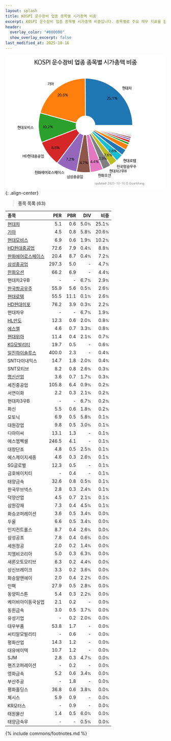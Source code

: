 ```yaml
---
layout: splash
title: KOSPI 운수장비 업종 종목별 시가총액 비중
excerpt: KOSPI 운수장비 업종 종목별 시가총액 비중입니다. 종목별로 주요 재무 지표를 함께 표시합니다.
header:
  overlay_color: "#800000"
  show_overlay_excerpt: false
last_modified_at: 2025-10-16
---
```



![KOSPI 운수장비 업종 종목별 시가총액 비중](/stats/sector/images/kospi_업종_운수장비_종목.png){: .align-center}


> **종목 목록 (63)**<a id="list"></a>

| **종목** | **PER** | **PBR** | **DIV** | **비중** |
| :------- | ------: | ------: | ------: | -------: |
| [현대차](/005380/) | 5.1 | 0.6 | 5.0<small>%</small> | 25.1<small>%</small> |
| [기아](/000270/) | 4.5 | 0.8 | 5.8<small>%</small> | 20.6<small>%</small> |
| [현대모비스](/012330/) | 6.9 | 0.6 | 1.9<small>%</small> | 10.2<small>%</small> |
| [HD현대중공업](/329180/) | 72.6 | 7.9 | 0.4<small>%</small> | 8.8<small>%</small> |
| [한화에어로스페이스](/012450/) | 20.4 | 8.7 | 0.4<small>%</small> | 7.2<small>%</small> |
| [삼성중공업](/010140/) | 297.3 | 5.0 | - | 4.7<small>%</small> |
| [한화오션](/042660/) | 66.2 | 6.9 | - | 4.4<small>%</small> |
| 현대차2우B | - | - | 6.7<small>%</small> | 2.9<small>%</small> |
| [한국항공우주](/047810/) | 55.9 | 5.6 | 0.5<small>%</small> | 2.6<small>%</small> |
| [현대로템](/064350/) | 55.5 | 11.1 | 0.1<small>%</small> | 2.6<small>%</small> |
| [HD현대미포](/010620/) | 76.2 | 3.9 | 0.3<small>%</small> | 2.2<small>%</small> |
| 현대차우 | - | - | 6.7<small>%</small> | 1.9<small>%</small> |
| [HL만도](/204320/) | 12.3 | 0.6 | 2.0<small>%</small> | 0.8<small>%</small> |
| [에스엘](/005850/) | 4.6 | 0.7 | 3.3<small>%</small> | 0.8<small>%</small> |
| [현대위아](/011210/) | 11.4 | 0.4 | 2.1<small>%</small> | 0.7<small>%</small> |
| [KG모빌리티](/003620/) | 19.7 | 0.5 | - | 0.6<small>%</small> |
| [일진하이솔루스](/271940/) | 400.0 | 2.3 | - | 0.4<small>%</small> |
| SNT다이내믹스 | 14.7 | 1.8 | 2.0<small>%</small> | 0.4<small>%</small> |
| SNT모티브 | 8.2 | 0.8 | 2.6<small>%</small> | 0.3<small>%</small> |
| [명신산업](/009900/) | 3.6 | 0.7 | 1.7<small>%</small> | 0.3<small>%</small> |
| 세진중공업 | 105.8 | 6.4 | 0.9<small>%</small> | 0.2<small>%</small> |
| 서연이화 | 2.2 | 0.3 | 2.1<small>%</small> | 0.2<small>%</small> |
| 현대차3우B | - | - | 6.7<small>%</small> | 0.2<small>%</small> |
| 화신 | 5.5 | 0.6 | 1.8<small>%</small> | 0.2<small>%</small> |
| 모토닉 | 6.9 | 0.5 | 5.8<small>%</small> | 0.1<small>%</small> |
| 대원강업 | 9.8 | 0.5 | 3.0<small>%</small> | 0.1<small>%</small> |
| 디아이씨 | 13.1 | 1.3 | - | 0.1<small>%</small> |
| 에스엠벡셀 | 246.5 | 4.1 | - | 0.1<small>%</small> |
| 대창단조 | 4.8 | 0.5 | 2.5<small>%</small> | 0.1<small>%</small> |
| 에스제이지세종 | 4.6 | 0.3 | 2.6<small>%</small> | 0.1<small>%</small> |
| SG글로벌 | 12.3 | 0.5 | - | 0.1<small>%</small> |
| 금호에이치티 | - | 0.4 | - | 0.1<small>%</small> |
| 태양금속 | 32.6 | 0.8 | 0.5<small>%</small> | 0.1<small>%</small> |
| 한국무브넥스 | 2.8 | 0.3 | 2.4<small>%</small> | 0.1<small>%</small> |
| 덕양산업 | 4.5 | 0.7 | 2.1<small>%</small> | 0.1<small>%</small> |
| 삼원강재 | 7.3 | 0.4 | 4.5<small>%</small> | 0.1<small>%</small> |
| 화승코퍼레이션 | 3.6 | 0.5 | 3.4<small>%</small> | 0.0<small>%</small> |
| 두올 | 6.6 | 0.5 | 3.4<small>%</small> | 0.0<small>%</small> |
| 인지컨트롤스 | 8.7 | 0.4 | 2.6<small>%</small> | 0.0<small>%</small> |
| 삼성공조 | 7.8 | 0.4 | 0.6<small>%</small> | 0.0<small>%</small> |
| 세원정공 | 2.0 | 0.2 | 1.4<small>%</small> | 0.0<small>%</small> |
| 지엠비코리아 | 5.0 | 0.3 | 6.3<small>%</small> | 0.0<small>%</small> |
| 새론오토모티브 | 6.3 | 0.2 | 4.4<small>%</small> | 0.0<small>%</small> |
| 상신브레이크 | 3.3 | 0.2 | 3.6<small>%</small> | 0.0<small>%</small> |
| 화승알앤에이 | 2.0 | 0.4 | 2.2<small>%</small> | 0.0<small>%</small> |
| 인팩 | 27.9 | 0.5 | 2.8<small>%</small> | 0.0<small>%</small> |
| 동양피스톤 | 5.4 | 0.3 | 2.2<small>%</small> | 0.0<small>%</small> |
| 케이비아이동국실업 | 2.1 | 0.2 | - | 0.0<small>%</small> |
| 동원금속 | 3.0 | 0.5 | 3.7<small>%</small> | 0.0<small>%</small> |
| 유성기업 | - | 0.2 | 2.0<small>%</small> | 0.0<small>%</small> |
| 대우부품 | 53.8 | 1.7 | - | 0.0<small>%</small> |
| 씨티알모빌리티 | - | 0.6 | - | 0.0<small>%</small> |
| 평화산업 | 14.3 | 1.2 | - | 0.0<small>%</small> |
| 대유에이텍 | 10.7 | 1.2 | - | 0.0<small>%</small> |
| SJM | 2.8 | 0.3 | 4.7<small>%</small> | 0.0<small>%</small> |
| 핸즈코퍼레이션 | - | 0.2 | - | 0.0<small>%</small> |
| 영화금속 | 5.2 | 0.6 | 3.4<small>%</small> | 0.0<small>%</small> |
| 부산주공 | - | 1.8 | - | 0.0<small>%</small> |
| 평화홀딩스 | 36.8 | 0.6 | 3.8<small>%</small> | 0.0<small>%</small> |
| 체시스 | 5.9 | 0.9 | - | 0.0<small>%</small> |
| KR모터스 | - | 0.9 | - | 0.0<small>%</small> |
| 태원물산 | 1.4 | 0.5 | 6.0<small>%</small> | 0.0<small>%</small> |
| 태양금속우 | - | - | 0.5<small>%</small> | 0.0<small>%</small> |

{% include commons/footnotes.md %}